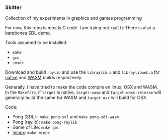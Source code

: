 ### Skitter

Collection of my experiments in graphics and games programming

For now, this repo is mostly C code. I am trying out `raylib`
There is also a barebones SDL demo.

Tools assumed to be installed:
- `make`
- `gcc`
- `emsdk`

Download and build `raylib` and use the `libraylib.a` and `libraylibweb.a` for [native](https://github.com/raysan5/raylib/wiki/Working-on-GNU-Linux) and [WASM](https://github.com/raysan5/raylib/wiki/Working-for-Web-(HTML5)) builds respectively.

Generally, I have tried to make the code compile on linux, OSX and WASM. In the `Makefile`, if `target` is native, `target-wasm` and `target-wasm-release` will generally build the same for WASM and `target-osx` will build for OSX

Code:
- Pong (SDL) : `make pong-sdl` and `make pong-sdl-wasm`
- Pong (raylib): `make pong-raylib`
- Game of Life: `make gol`
- [minpx](https://github.com/Datavorous/minpx): `make minpx`